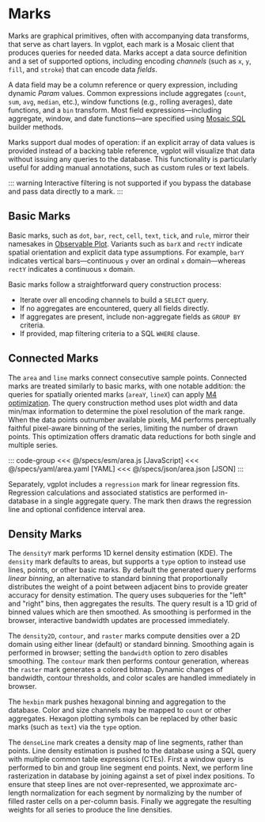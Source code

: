 <script setup>
  import { reset } from '@uwdata/vgplot';
  reset();
</script>

# Marks

<Example spec="/specs/yaml/mark-types.yaml" />

Marks are graphical primitives, often with accompanying data transforms, that serve as chart layers.
In vgplot, each mark is a Mosaic client that produces queries for needed data.
Marks accept a data source definition and a set of supported options, including encoding *channels* (such as `x`, `y`, `fill`, and `stroke`) that can encode data *fields*.

A data field may be a column reference or query expression, including dynamic _Param_ values.
Common expressions include aggregates (`count`, `sum`, `avg`, `median`, etc.), window functions (e.g., rolling averages), date functions, and a `bin` transform.
Most field expressions&mdash;including aggregate, window, and date functions&mdash;are specified using [Mosaic SQL](/sql/) builder methods.

Marks support dual modes of operation: if an explicit array of data values is provided instead of a backing table reference, vgplot will visualize that data without issuing any queries to the database. This functionality is particularly useful for adding manual annotations, such as custom rules or text labels.

::: warning
Interactive filtering is not supported if you bypass the database and pass data directly to a mark.
:::

## Basic Marks

Basic marks, such as `dot`, `bar`, `rect`, `cell`, `text`, `tick`, and `rule`, mirror their namesakes in [Observable Plot](https://observablehq.com/plot/).
Variants such as `barX` and `rectY` indicate spatial orientation and explicit data type assumptions. For example, `barY` indicates vertical bars&mdash;continuous `y` over an ordinal `x` domain&mdash;whereas `rectY` indicates a continuous `x` domain.

Basic marks follow a straightforward query construction process:

- Iterate over all encoding channels to build a `SELECT` query.
- If no aggregates are encountered, query all fields directly.
- If aggregates are present, include non-aggregate fields as `GROUP BY` criteria.
- If provided, map filtering criteria to a SQL `WHERE` clause.


## Connected Marks

The `area` and `line` marks connect consecutive sample points.
Connected marks are treated similarly to basic marks, with one notable addition: the queries for spatially oriented marks (`areaY`, `lineX`) can apply [M4 optimization](https://observablehq.com/@uwdata/m4-scalable-time-series-visualization). The query construction method uses plot width and data min/max information to determine the pixel resolution of the mark range. When the data points outnumber available pixels, M4 performs perceptually faithful pixel-aware binning of the series, limiting the number of drawn points. This optimization offers dramatic data reductions for both single and multiple series.

<Example spec="/specs/yaml/area.yaml" />

::: code-group
<<< @/specs/esm/area.js [JavaScript]
<<< @/specs/yaml/area.yaml [YAML]
<<< @/specs/json/area.json [JSON]
:::

Separately, vgplot includes a `regression` mark for linear regression fits. Regression calculations and associated statistics are performed in-database in a single aggregate query. The mark then draws the regression line and optional confidence interval area.

## Density Marks

The `densityY` mark performs 1D kernel density estimation (KDE).
The `density` mark defaults to areas, but supports a `type` option to instead use lines, points, or other basic marks.
By default the generated query performs _linear binning_, an alternative to standard binning that proportionally distributes the weight of a point between adjacent bins to provide greater accuracy for density estimation. The query uses subqueries for the "left" and "right" bins, then aggregates the results. The query result is a 1D grid of binned values which are then smoothed. As smoothing is performed in the browser, interactive bandwidth updates are processed immediately.

The `density2D`, `contour`, and `raster` marks compute densities over a 2D domain using either linear (default) or standard binning. Smoothing again is performed in browser; setting the `bandwidth` option to zero disables smoothing. The `contour` mark then performs contour generation, whereas the `raster` mark generates a colored bitmap. Dynamic changes of bandwidth, contour thresholds, and color scales are handled immediately in browser.

The `hexbin` mark pushes hexagonal binning and aggregation to the database. Color and size channels may be mapped to `count` or other aggregates. Hexagon plotting symbols can be replaced by other basic marks (such as `text`) via the `type` option.

The `denseLine` mark creates a density map of line segments, rather than points.
Line density estimation is pushed to the database using a SQL query with multiple common table expressions (CTEs). First a window query is performed to bin and group line segment end points. Next, we perform line rasterization in database by joining against a set of pixel index positions. To ensure that steep lines are not over-represented, we approximate arc-length normalization for each segment by normalizing by the number of filled raster cells on a per-column basis. Finally we aggregate the resulting weights for all series to produce the line densities.

